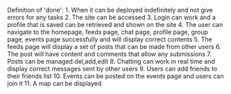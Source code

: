 Definition of 'done':
	1. When it can be deployed indefinitely and not give errors for any tasks
	2. The site can be accessed
	3. Login can work and a profile that is saved can be retrieved and shown on the site
	4. The user can navigate to the homepage, feeds page, chat page, profile page, group page, events page successfully and will display correct contents
	5. The feeds page will display a set of posts that can be made from other users
	6. The post will have content and comments that allow any submissions
	7. Posts can be managed del,add,edit
	8. Chatting can work in real time and display correct messages sent by other users
	9. Users can add friends to their friends list
	10. Events can be posted on the events page and users can join it
	11. A map can be displayed

